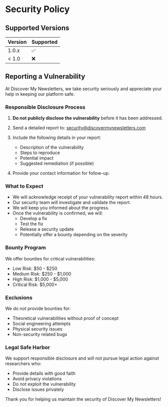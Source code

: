 # Security Policy

## Supported Versions

| Version | Supported          |
| ------- | ------------------ |
| 1.0.x   | :white_check_mark: |
| < 1.0   | :x:                |

## Reporting a Vulnerability

At Discover My Newsletters, we take security seriously and appreciate your help in keeping our platform safe.

### Responsible Disclosure Process

1. **Do not publicly disclose the vulnerability** before it has been addressed.

2. Send a detailed report to: security@discovermynewsletters.com

3. Include the following details in your report:
   - Description of the vulnerability
   - Steps to reproduce
   - Potential impact
   - Suggested remediation (if possible)

4. Provide your contact information for follow-up.

### What to Expect

- We will acknowledge receipt of your vulnerability report within 48 hours.
- Our security team will investigate and validate the report.
- We will keep you informed about the progress.
- Once the vulnerability is confirmed, we will:
  - Develop a fix
  - Test the fix
  - Release a security update
  - Potentially offer a bounty depending on the severity

### Bounty Program

We offer bounties for critical vulnerabilities:
- Low Risk: $50 - $250
- Medium Risk: $250 - $1,000
- High Risk: $1,000 - $5,000
- Critical Risk: $5,000+

### Exclusions

We do not provide bounties for:
- Theoretical vulnerabilities without proof of concept
- Social engineering attempts
- Physical security issues
- Non-security related bugs

### Legal Safe Harbor

We support responsible disclosure and will not pursue legal action against researchers who:
- Provide details with good faith
- Avoid privacy violations
- Do not exploit the vulnerability
- Disclose issues privately

Thank you for helping us maintain the security of Discover My Newsletters!
